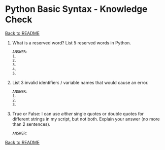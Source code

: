 # Python Basic Syntax - Knowledge Check

[Back to README](README.md)

1. What is a reserved word?  List 5 reserved words in Python.
    ```
    ANSWER:
    1.
    2.
    3.
    4.
    5.
    ```

2. List 3 invalid identifiers / variable names that would cause an error.
    ```
    ANSWER:
    1.
    2.
    3.
    ```

3. True or False: I can use *either* single quotes or double quotes for different strings in my script, but not both.  Explain your answer (no more than 2 sentences).
    ```
    ANSWER:
    ```

[Back to README](README.md)

